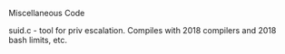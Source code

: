 Miscellaneous Code


suid.c   -  tool for priv escalation.  Compiles with 2018 compilers and 2018 bash limits, etc.
